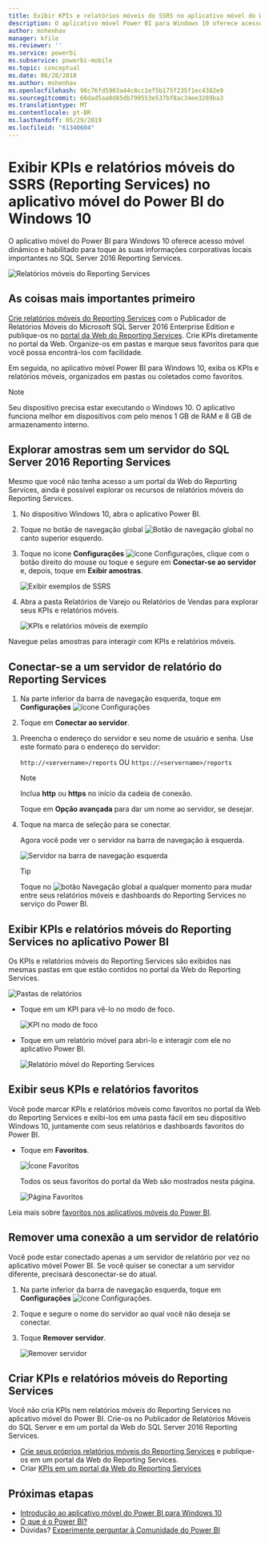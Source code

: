 ```yaml
---
title: Exibir KPIs e relatórios móveis do SSRS no aplicativo móvel do Windows 10 – Power BI
description: O aplicativo móvel Power BI para Windows 10 oferece acesso móvel dinâmico e habilitado para toque às suas informações corporativas locais importantes.
author: mshenhav
manager: kfile
ms.reviewer: ''
ms.service: powerbi
ms.subservice: powerbi-mobile
ms.topic: conceptual
ms.date: 06/28/2018
ms.author: mshenhav
ms.openlocfilehash: 98c76fd5903a44c8cc1ef5b175f235f1ec4382e9
ms.sourcegitcommit: 60dad5aa0d85db790553e537bf8ac34ee3289ba3
ms.translationtype: MT
ms.contentlocale: pt-BR
ms.lasthandoff: 05/29/2019
ms.locfileid: "61340604"
---
```

# <a name="view-reporting-services-ssrs-mobile-reports-and-kpis-in-the-windows-10-power-bi-mobile-app"></a>Exibir KPIs e relatórios móveis do SSRS (Reporting Services) no aplicativo móvel do Power BI do Windows 10
O aplicativo móvel do Power BI para Windows 10 oferece acesso móvel dinâmico e habilitado para toque às suas informações corporativas locais importantes no SQL Server 2016 Reporting Services. 

![Relatórios móveis do Reporting Services](././media/mobile-app-windows-10-ssrs-kpis-mobile-reports/power-bi-ssrs-mobile-report.png)

## <a name="first-things-first"></a>As coisas mais importantes primeiro
[Crie relatórios móveis do Reporting Services](https://msdn.microsoft.com/library/mt652547.aspx) com o Publicador de Relatórios Móveis do Microsoft SQL Server 2016 Enterprise Edition e publique-os no [portal da Web do Reporting Services](https://msdn.microsoft.com/library/mt637133.aspx). Crie KPIs diretamente no portal da Web. Organize-os em pastas e marque seus favoritos para que você possa encontrá-los com facilidade. 

Em seguida, no aplicativo móvel Power BI para Windows 10, exiba os KPIs e relatórios móveis, organizados em pastas ou coletados como favoritos. 

> [!NOTE]
> Seu dispositivo precisa estar executando o Windows 10. O aplicativo funciona melhor em dispositivos com pelo menos 1 GB de RAM e 8 GB de armazenamento interno.
> 
> 

## <a name="explore-samples-without-a-sql-server-2016-reporting-services-server"></a>Explorar amostras sem um servidor do SQL Server 2016 Reporting Services
Mesmo que você não tenha acesso a um portal da Web do Reporting Services, ainda é possível explorar os recursos de relatórios móveis do Reporting Services.

1. No dispositivo Windows 10, abra o aplicativo Power BI.
2. Toque no botão de navegação global ![Botão de navegação global](././media/mobile-app-windows-10-ssrs-kpis-mobile-reports/powerbi_windows10_options_icon.png) no canto superior esquerdo.
3. Toque no ícone **Configurações** ![ícone Configurações](./././media/mobile-app-windows-10-ssrs-kpis-mobile-reports/power-bi-settings-icon.png), clique com o botão direito do mouse ou toque e segure em **Conectar-se ao servidor** e, depois, toque em **Exibir amostras**.
   
   ![Exibir exemplos de SSRS](./media/mobile-app-windows-10-ssrs-kpis-mobile-reports/power-bi-win10-connect-ssrs-samples.png)
4. Abra a pasta Relatórios de Varejo ou Relatórios de Vendas para explorar seus KPIs e relatórios móveis.
   
   ![KPIs e relatórios móveis de exemplo](./media/mobile-app-windows-10-ssrs-kpis-mobile-reports/power-bi-win10-ssrs-sample-kpis.png)

Navegue pelas amostras para interagir com KPIs e relatórios móveis.

## <a name="connect-to-a-reporting-services-report-server"></a>Conectar-se a um servidor de relatório do Reporting Services
1. Na parte inferior da barra de navegação esquerda, toque em **Configurações** ![ícone Configurações](./././media/mobile-app-windows-10-ssrs-kpis-mobile-reports/power-bi-settings-icon.png)
2. Toque em **Conectar ao servidor**.
3. Preencha o endereço do servidor e seu nome de usuário e senha. Use este formato para o endereço do servidor:
   
     `http://<servername>/reports` OU `https://<servername>/reports`
   
   > [!NOTE]
   > Inclua **http** ou **https** no início da cadeia de conexão.
   > 
   > 
   
    Toque em **Opção avançada** para dar um nome ao servidor, se desejar.
4. Toque na marca de seleção para se conectar. 
   
   Agora você pode ver o servidor na barra de navegação à esquerda.
   
   ![Servidor na barra de navegação esquerda](./media/mobile-app-windows-10-ssrs-kpis-mobile-reports/power-bi-ssrs-mobile-report-server.png)
   
   >[!TIP]
   >Toque no ![botão Navegação global](././media/mobile-app-windows-10-ssrs-kpis-mobile-reports/powerbi_windows10_options_icon.png) a qualquer momento para mudar entre seus relatórios móveis e dashboards do Reporting Services no serviço do Power BI. 
   > 

## <a name="view-reporting-services-kpis-and-mobile-reports-in-the-power-bi-app"></a>Exibir KPIs e relatórios móveis do Reporting Services no aplicativo Power BI
Os KPIs e relatórios móveis do Reporting Services são exibidos nas mesmas pastas em que estão contidos no portal da Web do Reporting Services.

![Pastas de relatórios](./media/mobile-app-windows-10-ssrs-kpis-mobile-reports/power-bi-ssrs-mobile-report-folders.png)

* Toque em um KPI para vê-lo no modo de foco.
  
    ![KPI no modo de foco](./media/mobile-app-windows-10-ssrs-kpis-mobile-reports/power-bi-ssrs-mobile-report-kpis.png)
* Toque em um relatório móvel para abri-lo e interagir com ele no aplicativo Power BI.
  
    ![Relatório móvel do Reporting Services](././media/mobile-app-windows-10-ssrs-kpis-mobile-reports/power-bi-ssrs-mobile-report.png)

## <a name="view-your-favorite-kpis-and-reports"></a>Exibir seus KPIs e relatórios favoritos
Você pode marcar KPIs e relatórios móveis como favoritos no portal da Web do Reporting Services e exibi-los em uma pasta fácil em seu dispositivo Windows 10, juntamente com seus relatórios e dashboards favoritos do Power BI.

* Toque em **Favoritos**.
  
   ![Ícone Favoritos](./media/mobile-app-windows-10-ssrs-kpis-mobile-reports/power-bi-ssrs-mobile-report-favorite-menu.png)
  
   Todos os seus favoritos do portal da Web são mostrados nesta página.
  
   ![Página Favoritos](./media/mobile-app-windows-10-ssrs-kpis-mobile-reports/power-bi-windows-10-ssrs-favorites.png)

Leia mais sobre [favoritos nos aplicativos móveis do Power BI](mobile-apps-favorites.md).

## <a name="remove-a-connection-to-a-report-server"></a>Remover uma conexão a um servidor de relatório
Você pode estar conectado apenas a um servidor de relatório por vez no aplicativo móvel Power BI. Se você quiser se conectar a um servidor diferente, precisará desconectar-se do atual.

1. Na parte inferior da barra de navegação esquerda, toque em **Configurações** ![ícone Configurações](./././media/mobile-app-windows-10-ssrs-kpis-mobile-reports/power-bi-settings-icon.png).
2. Toque e segure o nome do servidor ao qual você não deseja se conectar.
3. Toque **Remover servidor**.
   
    ![Remover servidor](./media/mobile-app-windows-10-ssrs-kpis-mobile-reports/power-bi-windows-10-ssrs-remove-server-menu.png)

## <a name="create-reporting-services-mobile-reports-and-kpis"></a>Criar KPIs e relatórios móveis do Reporting Services
Você não cria KPIs nem relatórios móveis do Reporting Services no aplicativo móvel do Power BI. Crie-os no Publicador de Relatórios Móveis do SQL Server e em um portal da Web do SQL Server 2016 Reporting Services.

* [Crie seus próprios relatórios móveis do Reporting Services](https://msdn.microsoft.com/library/mt652547.aspx) e publique-os em um portal da Web do Reporting Services.
* Criar [KPIs em um portal da Web do Reporting Services](https://msdn.microsoft.com/library/mt683632.aspx)

## <a name="next-steps"></a>Próximas etapas
* [Introdução ao aplicativo móvel do Power BI para Windows 10](mobile-windows-10-phone-app-get-started.md)  
* [O que é o Power BI?](../../power-bi-overview.md)  
* Dúvidas? [Experimente perguntar à Comunidade do Power BI](http://community.powerbi.com/)

